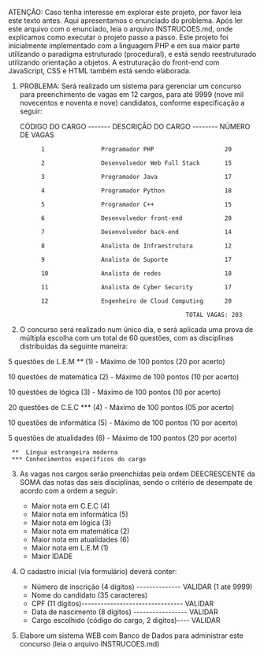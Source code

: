 ﻿ATENÇÃO: Caso tenha interesse em explorar este projeto, por favor leia este texto antes. Aqui apresentamos o enunciado do problema. Após ler este arquivo com o enunciado, leia o arquivo INSTRUCOES.md, onde explicamos como executar o projeto passo a passo. Este projeto foi inicialmente implementado
com a linguagem PHP e em sua maior parte utilizando o paradigma estruturado (procedural), e está sendo
reestruturado utilizando orientação a objetos. A estruturação do front-end com JavaScript, CSS e HTML
também está sendo elaborada.

1. PROBLEMA: Será realizado um sistema para gerenciar um concurso para preenchimento de vagas em 12 cargos, para até 9999 (nove mil novecentos e noventa e nove) candidatos, conforme especificação a seguir:

      CÓDIGO  DO CARGO ------- DESCRIÇÃO DO CARGO -------- NÚMERO DE VAGAS

             1                Programador PHP                    20

             2                Desenvolvedor Web Full Stack       15

             3                Programador Java                   17

             4                Programador Python                 18

             5                Programador C++                    15

             6                Desenvolvedor front-end            20

             7                Desenvolvedor back-end             14

             8                Analista de Infraestrutura         12

             9                Analista de Suporte                17

             10               Analista de redes                  18

             11               Analista de Cyber Security         17

             12               Engenheiro de Cloud Computing      20 

                                                      TOTAL VAGAS: 203     


2. O concurso será realizado num único dia, e será aplicada uma prova de múltipla escolha com um total de 60 questões, com as disciplinas distribuidas da seguinte maneira:


  5 questões de L.E.M **            (1) - Máximo de 100 pontos (20 por acerto)

  10 questões de matemática         (2) - Máximo de 100 pontos (10 por acerto)

  10 questões de lógica             (3) - Máximo de 100 pontos (10 por acerto)

  20 questões de C.E.C ***          (4) - Máximo de 100 pontos (05 por acerto)

  10 questões de informática        (5) - Máximo de 100 pontos (10 por acerto)

  5 questões de atualidades         (6) - Máximo de 100 pontos (20 por acerto)
      
     **  Língua estrangeira moderna
     *** Conhecimentos específicos do cargo

3. As vagas nos cargos serão preenchidas pela ordem DEECRESCENTE da SOMA das notas das seis disciplinas, sendo o critério de desempate de acordo com a ordem a seguir:


      - Maior nota em C.E.C             (4)
      - Maior nota em informática       (5)
      - Maior nota em lógica            (3)
      - Maior nota em matemática        (2)
      - Maior nota em atualidades       (6)
      - Maior nota em L.E.M             (1)
      - Maior IDADE

4. O cadastro inicial (via formulário) deverá conter:

      - Número de inscrição (4 dígitos)   -------------- VALIDAR (1 até 9999)
      - Nome do candidato (35 caracteres)
      - CPF (11 dígitos)-------------------------------- VALIDAR
      - Data de nascimento (8 dígitos) ----------------- VALIDAR
      - Cargo escolhido (código do cargo, 2 digitos)---- VALIDAR

5. Elabore um sistema WEB com Banco de Dados para administrar este concurso (leia o arquivo INSTRUCOES.md)